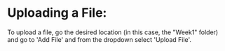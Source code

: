 # Uploading a File:
To upload a file, go the desired location (in this case, the "Week1" folder) and go to 'Add File' and from the dropdown select 'Upload File'.
